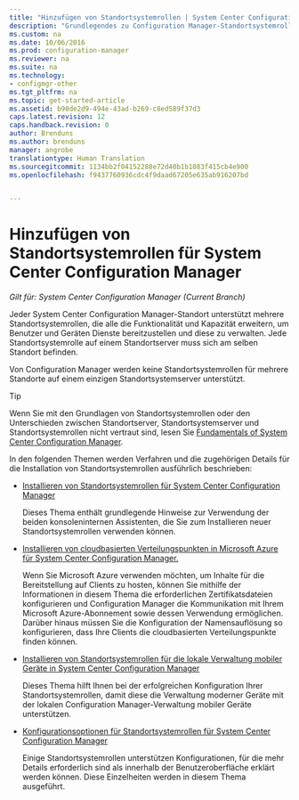 ```yaml
---
title: "Hinzufügen von Standortsystemrollen | System Center Configuration Manager"
description: "Grundlegendes zu Configuration Manager-Standortsystemrollen, und wie sie zum Erweitern der Funktionalität und der Kapazität Ihres Standorts hinzugefügt werden"
ms.custom: na
ms.date: 10/06/2016
ms.prod: configuration-manager
ms.reviewer: na
ms.suite: na
ms.technology:
- configmgr-other
ms.tgt_pltfrm: na
ms.topic: get-started-article
ms.assetid: b90de2d9-494e-43ad-b269-c8ed589f37d3
caps.latest.revision: 12
caps.handback.revision: 0
author: Brenduns
ms.author: brenduns
manager: angrobe
translationtype: Human Translation
ms.sourcegitcommit: 1134bb2f04152288e72d40b1b1083f415cb4e900
ms.openlocfilehash: f9437760936cdc4f9daad67205e635ab916207bd


---
```

# <a name="add-site-system-roles-for-system-center-configuration-manager"></a>Hinzufügen von Standortsystemrollen für System Center Configuration Manager

*Gilt für: System Center Configuration Manager (Current Branch)*

Jeder System Center Configuration Manager-Standort unterstützt mehrere Standortsystemrollen, die alle die Funktionalität und Kapazität erweitern, um Benutzer und Geräten Dienste bereitzustellen und diese zu verwalten. Jede Standortsystemrolle auf einem Standortserver muss sich am selben Standort befinden.   

Von Configuration Manager werden keine Standortsystemrollen für mehrere Standorte auf einem einzigen Standortsystemserver unterstützt.  

> [!TIP]  
>  Wenn Sie mit den Grundlagen von Standortsystemrollen oder den Unterschieden zwischen Standortserver, Standortsystemserver und Standortsystemrollen nicht vertraut sind, lesen Sie [Fundamentals of System Center Configuration Manager](../../../../core/understand/fundamentals.md).  

 In den folgenden Themen werden Verfahren und die zugehörigen Details für die Installation von Standortsystemrollen ausführlich beschrieben:  

-   [Installieren von Standortsystemrollen für System Center Configuration Manager](../../../../core/servers/deploy/configure/install-site-system-roles.md)  

     Dieses Thema enthält grundlegende Hinweise zur Verwendung der beiden konsoleninternen Assistenten, die Sie zum Installieren neuer Standortsystemrollen verwenden können.  

-   [Installieren von cloudbasierten Verteilungspunkten in Microsoft Azure für System Center Configuration Manager.](../../../../core/servers/deploy/configure/install-cloud-based-distribution-points-in-microsoft-azure.md)  

    Wenn Sie Microsoft Azure verwenden möchten, um Inhalte für die Bereitstellung auf Clients zu hosten, können Sie mithilfe der Informationen in diesem Thema die erforderlichen Zertifikatsdateien konfigurieren und Configuration Manager die Kommunikation mit Ihrem Microsoft Azure-Abonnement sowie dessen Verwendung ermöglichen. Darüber hinaus müssen Sie die Konfiguration der Namensauflösung so konfigurieren, dass Ihre Clients die cloudbasierten Verteilungspunkte finden können.  

-   [Installieren von Standortsystemrollen für die lokale Verwaltung mobiler Geräte in System Center Configuration Manager](../../../../mdm/get-started/install-site-system-roles-for-on-premises-mdm.md)  

     Dieses Thema hilft Ihnen bei der erfolgreichen Konfiguration Ihrer Standortsystemrollen, damit diese die Verwaltung moderner Geräte mit der lokalen Configuration Manager-Verwaltung mobiler Geräte unterstützen.  

-   [Konfigurationsoptionen für Standortsystemrollen für System Center Configuration Manager](../../../../core/servers/deploy/configure/configuration-options-for-site-system-roles.md)  

     Einige Standortsystemrollen unterstützen Konfigurationen, für die mehr Details erforderlich sind als innerhalb der Benutzeroberfläche erklärt werden können. Diese Einzelheiten werden in diesem Thema ausgeführt.  



<!--HONumber=Nov16_HO1-->


